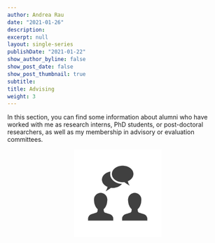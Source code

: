 ```yaml
---
author: Andrea Rau
date: "2021-01-26"
description: 
excerpt: null
layout: single-series
publishDate: "2021-01-22"
show_author_byline: false
show_post_date: false
show_post_thumbnail: true
subtitle: 
title: Advising
weight: 3
---
```



In this section, you can find some information about alumni who have worked 
with me as research interns, PhD students, or post-doctoral researchers, as well
as my membership in advisory or evaluation committees.

<p align="center">
  <img src="featured.jpg" width="200" />
</p>